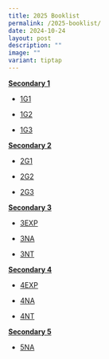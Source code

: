 ```yaml
---
title: 2025 Booklist
permalink: /2025-booklist/
date: 2024-10-24
layout: post
description: ""
image: ""
variant: tiptap
---
```

<p><strong><u>Secondary 1</u></strong>
</p>
<ul data-tight="true" class="tight">
<li>
<p><a href="https://drive.google.com/file/d/1YM_HPUwZ6XOuiKM1vtoESHHYmq08R5N0/view?usp=sharing" rel="noopener nofollow" target="_blank">1G1</a>
</p>
</li>
<li>
<p><a href="https://drive.google.com/file/d/135lURkjSpRDwjdLB00kVw9Av2ZbtUols/view?usp=drive_link" rel="noopener nofollow" target="_blank">1G2</a>
</p>
</li>
<li>
<p><a href="https://drive.google.com/file/d/1aQ8ir9IBzBvg-3El3XCbx9luh9Vao4CA/view?usp=drive_link" rel="noopener nofollow" target="_blank">1G3</a>
</p>
</li>
</ul>
<p><strong><u>Secondary 2</u></strong>
</p>
<ul data-tight="true" class="tight">
<li>
<p><a href="https://drive.google.com/file/d/1WsPjpDdrbNNno2_Z_KglzAkDjIib-ZBs/view?usp=sharing" rel="noopener nofollow" target="_blank">2G1</a>
</p>
</li>
<li>
<p><a href="https://drive.google.com/file/d/1t_Bed8Yrc6TkzKZfu3ykxwQBNA-bejfg/view?usp=sharing" rel="noopener nofollow" target="_blank">2G2</a>
</p>
</li>
<li>
<p><a href="https://drive.google.com/file/d/10duBCUzxmRv7ifDjYbEAJMjIAE2sEZx-/view?usp=sharing" rel="noopener nofollow" target="_blank">2G3</a>
</p>
</li>
</ul>
<p><strong><u>Secondary 3</u></strong>
</p>
<ul data-tight="true" class="tight">
<li>
<p><a href="https://drive.google.com/file/d/12Ai2ugqE34W0NyVN7OmN9Qwe3Zgkv_1t/view?usp=drive_link" rel="noopener nofollow" target="_blank">3EXP</a>
</p>
</li>
<li>
<p><a href="https://drive.google.com/file/d/1yrDhrd_jfxYu_ITjQmGUEgMJ4AM-JTSw/view?usp=drive_link" rel="noopener nofollow" target="_blank">3NA</a>
</p>
</li>
<li>
<p><a href="https://drive.google.com/file/d/1jkZBcYARMoPRMbWlHNcj584-qGtQAKLZ/view?usp=drive_link" rel="noopener nofollow" target="_blank">3NT</a>
</p>
</li>
</ul>
<p><strong><u>Secondary 4</u></strong>
</p>
<ul data-tight="true" class="tight">
<li>
<p><a href="https://drive.google.com/file/d/1rLSaDYawo_1j9E6TDOLdR70E1SKt4cyJ/view?usp=sharing" rel="noopener nofollow" target="_blank">4EXP</a>
</p>
</li>
<li>
<p><a href="https://drive.google.com/file/d/1PiP1wMIXeYhAhNipTyfOb8ReX8G3ctZX/view?usp=sharing" rel="noopener nofollow" target="_blank">4NA</a>
</p>
</li>
<li>
<p><a href="https://drive.google.com/file/d/18E5IIDcVrrzODopS66sVcL2JAF6uRxIZ/view?usp=sharing" rel="noopener nofollow" target="_blank">4NT</a>
</p>
</li>
</ul>
<p><strong><u>Secondary 5</u></strong>
</p>
<ul data-tight="true" class="tight">
<li>
<p><a href="https://drive.google.com/file/d/1O9P2OdWNxEMyr-qu9h_KiOroBxjcHxla/view?usp=sharing" rel="noopener nofollow" target="_blank">5NA</a>
</p>
</li>
</ul>
<p></p>
<p></p>
<p></p>
<p></p>
<p></p>
<p></p>
<p></p>